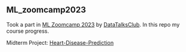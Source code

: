 ## ML_zoomcamp2023

Took a part in [ML Zoomcamp 2023](https://github.com/alexeygrigorev/mlbookcamp-code/tree/master/course-zoomcamp) by [DataTalksClub](https://github.com/DataTalksClub). In this repo my course progress.

Midterm Project:
[Heart-Disease-Prediction](https://github.com/tmeach/Heart-Disease-Prediction)